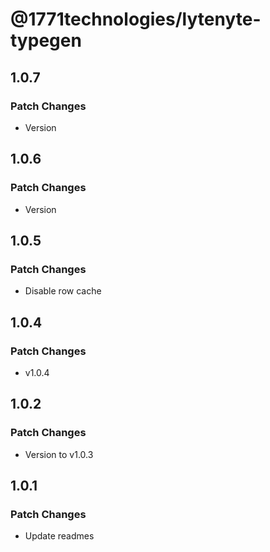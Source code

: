 # @1771technologies/lytenyte-typegen

## 1.0.7

### Patch Changes

- Version

## 1.0.6

### Patch Changes

- Version

## 1.0.5

### Patch Changes

- Disable row cache

## 1.0.4

### Patch Changes

- v1.0.4

## 1.0.2

### Patch Changes

- Version to v1.0.3

## 1.0.1

### Patch Changes

- Update readmes
